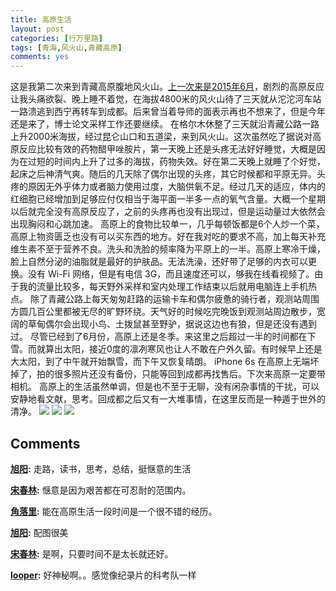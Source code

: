 ```yaml
---
title: 高原生活
layout: post
categories: [行万里路]
tags: [青海,风火山,青藏高原]
comments: yes
---
```



这是我第二次来到青藏高原腹地风火山。[上一次来是2015年6月](/my-impression-of-qinghai/)，剧烈的高原反应让我头痛欲裂、晚上睡不着觉，在海拔4800米的风火山待了三天就从沱沱河车站一路溃逃到西宁再转车到成都。后来曾当着导师的面表示再也不想来了，但是今年还是来了，博士论文采样工作还要继续。 在格尔木休整了三天就沿青藏公路一路上升2000米海拔，经过昆仑山口和五道梁，来到风火山。这次虽然吃了据说对高原反应比较有效的药物醋甲唑胺片，第一天晚上还是头疼无法好好睡觉，大概是因为在过短的时间内上升了过多的海拔，药物失效。好在第二天晚上就睡了个好觉，起床之后神清气爽。随后的几天除了偶尔出现的头疼，其它时候都和平原无异。头疼的原因无外乎体力或者脑力使用过度，大脑供氧不足。经过几天的适应，体内的红细胞已经增加到足够应付仅相当于海平面一半多一点的氧气含量。大概一个星期以后就完全没有高原反应了，之前的头疼再也没有出现过，但是运动量过大依然会出现胸闷和心跳加速。 高原上的食物比较单一，几乎每顿饭都是6个人炒一个菜，高原上物资匮乏也没有可以买东西的地方。好在我对吃的要求不高，加上每天补充维生素不至于营养不良。洗头和洗脸的频率降为平原上的一半。高原上寒冷干燥，脸上自然分泌的油脂就是最好的护肤品。无法洗澡，还好带了足够的内衣可以更换。没有 Wi-Fi 网络，但是有电信 3G，而且速度还可以，够我在线看视频了。由于我的流量比较多，每天野外采样和室内处理工作结束以后就用电脑连上手机热点。 除了青藏公路上每天匆匆赶路的运输卡车和偶尔疲惫的骑行者，观测站周围方圆几百公里都被无尽的旷野环绕。天气好的时候吃完晚饭到观测站周边散步，宽阔的草甸偶尔会出现小鸟、土拨鼠甚至野驴，据说这边也有狼，但是还没有遇到过。 尽管已经到了6月份，高原上还是冬季。来这里之后超过一半的时间都在下雪。而就算出太阳，接近0度的凛冽寒风也让人不敢在户外久留。有时候早上还是大太阳，到了中午就开始飘雪，而下午又恢复晴朗。 iPhone 6s 在高原上无端坏掉了，拍的很多照片还没有备份，只能等回到成都再找售后。下次来高原一定要带相机。 高原上的生活虽然单调，但是也不至于无聊，没有闲杂事情的干扰，可以安静地看文献，思考。回成都之后又有一大堆事情，在这里反而是一种遁于世外的清净。 ![](http://7b1fc2.com1.z0.glb.clouddn.com/DSC00009.jpg) ![](http://7b1fc2.com1.z0.glb.clouddn.com/DSC00014.jpg) ![](http://7b1fc2.com1.z0.glb.clouddn.com/DSC00139.jpg)

## Comments

**[旭阳](#87112 "2016-06-08 17:20:21"):** 走路，读书，思考，总结，挺惬意的生活

**[宋春林](#87120 "2016-06-09 14:29:26"):** 惬意是因为艰苦都在可忍耐的范围内。

**[角落里](#87132 "2016-06-11 03:48:28"):** 能在高原生活一段时间是一个很不错的经历。

**[旭阳](#87152 "2016-06-12 14:48:07"):** 配图很美

**[宋春林](#87153 "2016-06-12 17:34:19"):** 是啊，只要时间不是太长就还好。

**[looper](#92986 "2016-06-23 09:47:24"):** 好神秘啊。。感觉像纪录片的科考队一样

